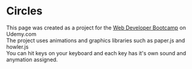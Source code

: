 # Circles
This page was created as a project for the <a href = "https://www.udemy.com/the-web-developer-bootcamp/learn/v4/overview">Web Developer Bootcamp</a> on Udemy.com
<br/>The project uses animations and graphics libraries such as paper.js and howler.js
<br/>You can hit keys on your keyboard and each key has it's own sound and anymation assigned.
